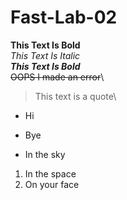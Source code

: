 # Fast-Lab-02
**This Text Is Bold**\
*This Text Is Italic*\
***This Text Is Bold***\
~~OOPS I made an error~~\
> This text is a quote\
- Hi
* Bye
+ In the sky
1. In the space
2. On your face
